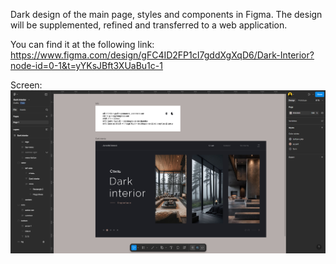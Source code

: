 Dark design of the main page, styles and components in Figma.
The design will be supplemented, refined and transferred to a web application.

You can find it at the following link:
https://www.figma.com/design/gFC4ID2FP1cI7gddXgXqD6/Dark-Interior?node-id=0-1&t=yYKsJBft3XUaBu1c-1

Screen:
![img_2.png](img_2.png)